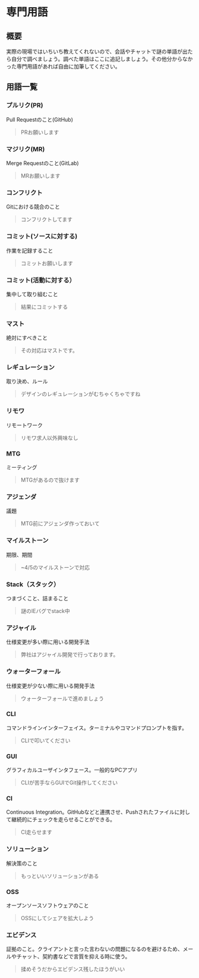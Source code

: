 # 専門用語

## 概要

実際の現場ではいちいち教えてくれないので、会話やチャットで謎の単語が出たら自分で調べましょう。調べた単語はここに追記しましょう。その他分からなかった専門用語があれば自由に加筆してください。

## 用語一覧

### プルリク\(PR\)

Pull Requestのこと\(GitHub\)

> PRお願いします

### マジリク\(MR\)

Merge Requestのこと\(GitLab\)

> MRお願いします

### コンフリクト

Gitにおける競合のこと

> コンフリクトしてます

### コミット\(ソースに対する\)

作業を記録すること

> コミットお願いします

### コミット\(活動に対する）

集中して取り組むこと

> 結果にコミットする

### マスト

絶対にすべきこと

> その対応はマストです。

### レギュレーション

取り決め、ルール

> デザインのレギュレーションがむちゃくちゃですね

### リモワ

リモートワーク

> リモワ求人以外興味なし

### MTG

ミーティング

> MTGがあるので抜けます

### アジェンダ

議題

> MTG前にアジェンダ作っておいて

### マイルストーン

期限、期間

> ~4/5のマイルストーンで対応

### Stack（スタック）

つまづくこと、詰まること

> 謎のIEバグでstack中

### アジャイル

仕様変更が多い際に用いる開発手法

> 弊社はアジャイル開発で行っております。

### ウォーターフォール

仕様変更が少ない際に用いる開発手法

> ウォーターフォールで進めましょう

### CLI

コマンドラインインターフェイス。ターミナルやコマンドプロンプトを指す。

> CLIで叩いてください

### GUI

グラフィカルユーザインタフェース。一般的なPCアプリ

> CLIが苦手ならGUIでGit操作してください

### CI

Continuous Integration。GitHubなどと連携させ、Pushされたファイルに対して継続的にチェックを走らせることができる。

> CI走らせます

### ソリューション

解決策のこと

> もっといいソリューションがある

### OSS

オープンソースソフトウェアのこと

> OSSにしてシェアを拡大しよう

### エビデンス

証拠のこと。クライアントと言った言わないの問題になるのを避けるため、メールやチャット、契約書などで言質を抑える時に使う。

> 揉めそうだからエビデンス残したほうがいい
